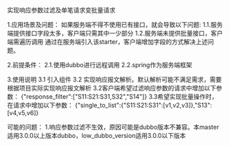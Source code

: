 实现响应参数过滤及单笔请求变批量请求

1.应用场景及问题：
如果服务端不得不使用已有接口，就会导致以下问题:
1.1.服务端提供接口字段太多，客户端只需其中一少部分
1.2.服务端未提供批量接口，客户端需遍历调用
通过在服务端引入该starter，客户端增加字段的方式解决上述问题。

2.前提条件：
2.1.使用dubbo进行远程调用
2.2.spring作为服务端框架

3.使用说明
3.1 引入组件
3.2 实现响应报文解析。默认解析可能不满足需求，需要根据项目实际实现响应报文解析
3.2客户端希望过滤响应参数的请求中增加以下参数：
{"response_filter":["S11:S21:S31,S32","S14"]}
3.3希望实现批量操作时，在请求中增加以下参数：
{"single_to_list":{"S11:S21:S31":[v1,v2,v3]},"S13":[v4,v5,v6]}


可能的问题：
1.响应参数过滤不生效，原因可能是dubbo版本不兼容。本master适用3.0.0以上版本dubbo，low_dubbo_version适用3.0.0以下版本
